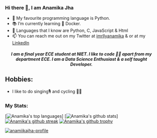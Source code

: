 ### Hi there 👋, I am Anamika Jha
- 💾 My favourite programming language is Python.
- 📚 I’m currently learning 🐋 Docker.
- 💽 Languages that I know are Python, C, JavaScript & Html
- 📫 You can reach me out on my Twitter at [imrllyanamika](https://twitter.com/imrllyanamika) & or at my [LinkedIn](https://www.linkedin.com/in/anamika-jha-301a571a4/)
<h5 align="center">
I am a final year ECE student at NIET. l like to code 👩‍💻 apart from my department ECE. I am a Data Science Enthusiast & a self taught Developer.
</h5>

## Hobbies:
- I like to do singing🎙️ and cycling 🚵‍♀️

### My Stats:

[![Anamika's top languages](https://github-readme-stats.vercel.app/api/top-langs/?username=anamiikajha&theme=blue-green)]
[![Anamika's github stats](https://github-readme-stats.vercel.app/api?username=anamiikajha&theme=blue-green)]
[![Anamika's github streak](https://github-readme-streak-stats.herokuapp.com/?user=anamiikajha&theme=blue-green)](https://github.com/thesgj)
[![Anamika's github trophy](https://github-profile-trophy.vercel.app/?username=anamiikajha&row=1)](https://github.com/thesgj)
<p align="left"><a href="https://github.com/ryo-ma/github-profile-trophy"><img src="https://github-profile-trophy.vercel.app/?username="anamiikajha" alt="anamiikajha-profile" /></a></p>
